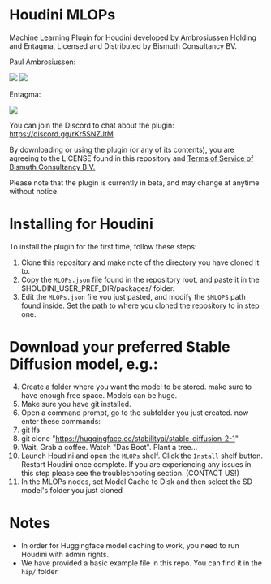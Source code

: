 # Houdini MLOPs
Machine Learning Plugin for Houdini developed by Ambrosiussen Holding and Entagma, Licensed and Distributed by Bismuth Consultancy BV.

Paul Ambrosiussen:

[![](https://img.shields.io/badge/twitter-%230077B5.svg?style=for-the-badge&logo=twitter)](https://twitter.com/ambrosiussen_p)
[![](https://img.shields.io/badge/linkedin-%230077B5.svg?style=for-the-badge&logo=linkedin)](https://www.linkedin.com/in/paulambrosiussen/)

Entagma:

[![](https://img.shields.io/badge/twitter-%230077B5.svg?style=for-the-badge&logo=twitter)](https://twitter.com/entagma)

You can join the Discord to chat about the plugin: https://discord.gg/rKr5SNZJtM

By downloading or using the plugin (or any of its contents), you are agreeing to the LICENSE found in this repository and [Terms of Service of Bismuth Consultancy B.V.](https://www.bismuthconsultancy.com/s/EN_Terms_And_Conditions-f5sk.pdf)

Please note that the plugin is currently in beta, and may change at anytime without notice.

# Installing for Houdini
To install the plugin for the first time, follow these steps:
1. Clone this repository and make note of the directory you have cloned it to.
2. Copy the `MLOPs.json` file found in the repository root, and paste it in the $HOUDINI_USER_PREF_DIR/packages/ folder.
3. Edit the `MLOPs.json` file you just pasted, and modify the `$MLOPS` path found inside. Set the path to where you cloned the repository to in step one.
# Download your preferred Stable Diffusion model, e.g.:
4. Create a folder where you want the model to be stored. make sure to have enough free space. Models can be huge.
5. Make sure you have git installed.
6. Open a command prompt, go to the subfolder you just created.
now enter these commands:
7. git lfs
8. git clone "https://huggingface.co/stabilityai/stable-diffusion-2-1"
9. Wait. Grab a coffee. Watch "Das Boot". Plant a tree...
10. Launch Houdini and open the `MLOPs` shelf. Click the `Install` shelf button. Restart Houdini once complete. If you are experiencing any issues in this step please see the troubleshooting section. (CONTACT US!)
11. In the MLOPs nodes, set Model Cache to Disk and then select the SD model's folder you just cloned

# Notes
- In order for Huggingface model caching to work, you need to run Houdini with admin rights.
- We have provided a basic example file in this repo. You can find it in the `hip/` folder.

